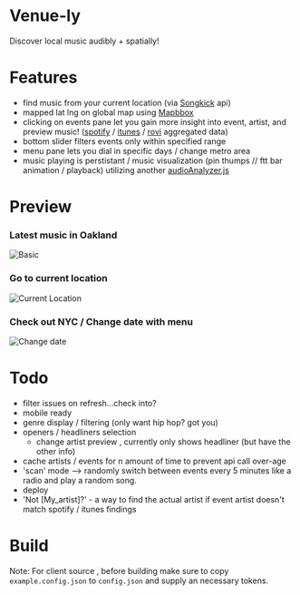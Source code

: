 Venue-ly
=========

Discover local music audibly + spatially!



Features
=========
  - find music from your current location (via [Songkick](http://songkick.com) api)
  - mapped lat lng on global map using [Mapbbox](http://mapbox.com)
  - clicking on events pane let you gain more insight into event, artist, and preview music! ([spotify](http://spotify.com) / [itunes](http://itunes.com) / [rovi](http://developer.rovicorp.com/docs) aggregated data)
  - bottom slider filters events only within specified range
  - menu pane lets you dial in specific days / change metro area
  - music playing is perstistant / music visualization (pin thumps // ftt bar animation / playback) utilizing another [audioAnalyzer.js](https://github.com/cjm771/AudioAnalyzer.js) 
  

Preview
=======
### Latest music in Oakland
  ![Basic](http://g.recordit.co/lHyfQD7Rjn.gif)

### Go to current location
  ![Current Location](http://g.recordit.co/mWmnTshXNH.gif)

### Check out NYC / Change date with menu
  ![Change date](http://g.recordit.co/nX6YSW523n.gif)

Todo
=====
  - filter issues on refresh...check into?
  - mobile ready
  - genre display / filtering (only want hip hop? got you)
  - openers / headliners selection 
    - change artist preview , currently only shows headliner (but have the other info)
  - cache artists / events for n amount of time to prevent api call over-age
  - 'scan' mode --> randomly switch between events every 5 minutes like a radio and play a random song. 
  - deploy
  - 'Not [My_artist]?' - a way to find the actual artist if event artist doesn't match spotify / itunes findings



Build
======
Note:
For client source , before building make sure to copy `example.config.json` to `config.json` and supply an necessary tokens.